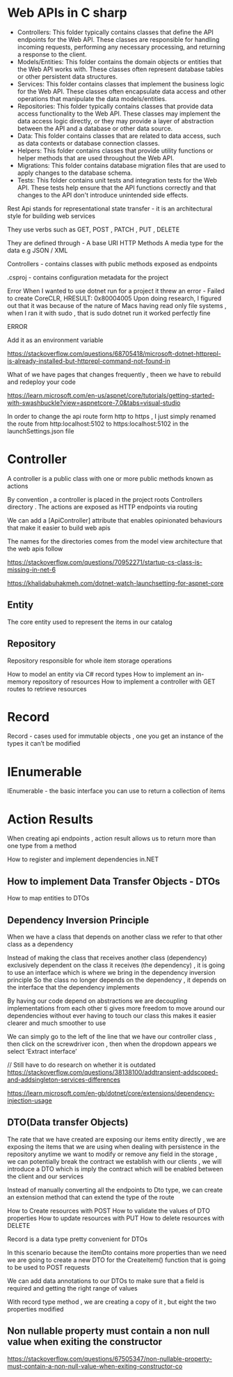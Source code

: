 
# Web APIs in C sharp

* Controllers: This folder typically contains classes that define the API endpoints for the Web API. These classes are responsible for handling incoming requests, performing any necessary processing, and returning a response to the client.
* Models/Entities: This folder contains the domain objects or entities that the Web API works with. These classes often represent database tables or other persistent data structures.
* Services: This folder contains classes that implement the business logic for the Web API. These classes often encapsulate data access and other operations that manipulate the data models/entities.
* Repositories: This folder typically contains classes that provide data access functionality to the Web API. These classes may implement the data access logic directly, or they may provide a layer of abstraction between the API and a database or other data source.
* Data: This folder contains classes that are related to data access, such as data contexts or database connection classes.
* Helpers: This folder contains classes that provide utility functions or helper methods that are used throughout the Web API.
* Migrations: This folder contains database migration files that are used to apply changes to the database schema.
* Tests: This folder contains unit tests and integration tests for the Web API. These tests help ensure that the API functions correctly and that changes to the API don't introduce unintended side effects.

Rest Api stands for representational state transfer - it is an architectural style for building web services

They use verbs such as GET, POST , PATCH , PUT , DELETE

They are defined through -
A base URI
HTTP Methods
A media type for the data e.g JSON / XML

Controllers - contains classes with public methods exposed as endpoints

.csproj - contains configuration metadata for the project

Error
When I wanted to use dotnet run for a project it threw an error - Failed to create CoreCLR, HRESULT: 0x80004005
Upon doing research, I figured out that it was because of the nature of Macs having read only file systems , when I ran it with sudo , that is sudo dotnet run it worked perfectly fine

ERROR

Add it as an environment variable

<https://stackoverflow.com/questions/68705418/microsoft-dotnet-httprepl-is-already-installed-but-httprepl-command-not-found-in>

What of we have pages that changes frequently , theen we have to rebuild and redeploy your code

<https://learn.microsoft.com/en-us/aspnet/core/tutorials/getting-started-with-swashbuckle?view=aspnetcore-7.0&tabs=visual-studio>

In order to change the api route form http to https , I just simply renamed the route from http:localhost:5102 to https:localhost:5102 in the launchSettings.json file

# Controller  

A controller is a public class with one or more public methods known as actions

By convention , a controller is placed in the project roots Controllers directory . The actions are exposed as HTTP endpoints via routing

We can add a [ApiController] attribute that enables opinionated behaviours that make it easier to build web apis

The names for the directories comes from the model view architecture that the web apis follow

<https://stackoverflow.com/questions/70952271/startup-cs-class-is-missing-in-net-6>

<https://khalidabuhakmeh.com/dotnet-watch-launchsetting-for-aspnet-core>

## Entity

The core entity used to represent the items in our catalog

## Repository

Repository responsible for whole item storage operations

How to model an entity via C# record types
How to implement an in-memory repository of resources
How to implement a controller with GET routes to retrieve resources

# Record

Record - cases used for immutable objects , one you get an instance of the types it can’t be modified

# IEnumerable

IEnumerable - the basic interface you can use to return a collection of items

# Action Results

When creating api endpoints , action result allows us to return more than one type from a method




How to register and implement dependencies in.NET

## How to implement Data Transfer Objects - DTOs  

How to map entities to DTOs

## Dependency Inversion Principle  

When we have a class that depends on another class we refer to that other class as a dependency

Instead of making the class that receives another class (dependency) exclusively dependent on the class it receives (the dependency) , it is going to use an interface which is where we bring in the dependency inversion principle
So the class no longer depends on the dependency , it depends on the interface that the dependency implements

By having our code depend on abstractions we are decoupling implementations from each other ti gives more freedom to move around our dependencies without ever having to touch our class this makes it easier clearer and much smoother to use

We can simply go to the left of the line that we have our controller class , then click on the screwdriver icon , then when the dropdown appears we select ‘Extract interface’

// Still have to do research on whether it is outdated
<https://stackoverflow.com/questions/38138100/addtransient-addscoped-and-addsingleton-services-differences>

<https://learn.microsoft.com/en-gb/dotnet/core/extensions/dependency-injection-usage>

## DTO(Data transfer Objects)

The rate that we have created are exposing our items entity directly , we are exposing the items that we are using when dealing with persistence in the repository anytime we want to modify or remove any field in the storage , we can potentially break the contract we establish with our clients , we will introduce a DTO which is imply the contract which will be enabled between the client and our services

Instead of manually converting all the endpoints to Dto type, we can create an extension method that can extend the type of the route

How to Create resources with POST
How to validate the values of DTO properties
How to update resources with PUT
How to delete resources with DELETE

Record is a data type pretty convenient for DTOs

In this scenario because the itemDto contains more properties than we need we are going to create a new DTO for the CreateItem() function that is going to be used to POST requests

We can add data annotations to our DTOs to make sure that a field is required and getting the right range of values

With record type method , we are creating a copy of it , but eight the two properties modified

## Non nullable property must contain a non null value when exiting the constructor

<https://stackoverflow.com/questions/67505347/non-nullable-property-must-contain-a-non-null-value-when-exiting-constructor-co>

